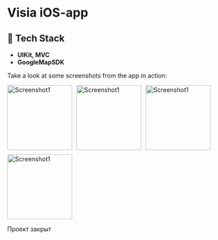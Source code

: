 # Visia iOS-app

## 🤖 Tech Stack

- **UIKit, MVC**
- **GoogleMapSDK**

Take a look at some screenshots from the app in action:

<div style="display: flex; flex-wrap: wrap; gap: 10px;">
  <img src="http://p2p.moscow/visia3.png" alt="Screenshot1" style="width: 150px; height: auto;"/>
  <img src="http://p2p.moscow/visia1.png" alt="Screenshot1" style="width: 150px; height: auto;"/>
  <img src="http://p2p.moscow/visia4.png" alt="Screenshot1" style="width: 150px; height: auto;"/>
  <img src="http://p2p.moscow/visia2.png" alt="Screenshot1" style="width: 150px; height: auto;"/>
</div>




Проект закрыт
